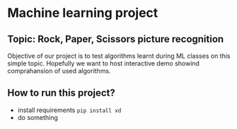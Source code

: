 # Machine learning project

## Topic: Rock, Paper, Scissors picture recognition

Objective of our project is to test algorithms learnt during ML classes on this simple topic.
Hopefully we want to host interactive demo showind comprahansion of used algorithms.

## How to run this project?

- install requirements
`pip install xd`
- do something